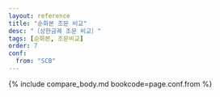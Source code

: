 ```yaml
---
layout: reference
title: "순화본 조문 비교"
desc: "〔상한금궤 조문 비교〕"
tags: [순화본, 조문비교]
order: 7
conf:
  from: "SCB"
---
```


{% include compare_body.md bookcode=page.conf.from %}
